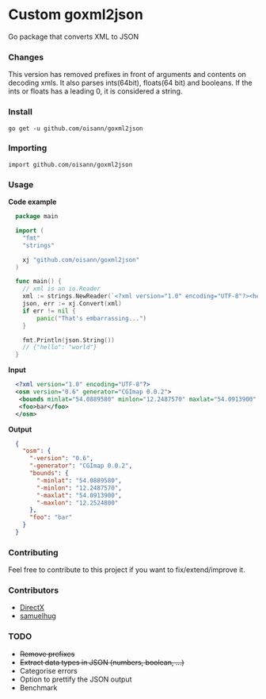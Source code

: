 # Custom goxml2json

Go package that converts XML to JSON


### Changes

This version has removed prefixes in front of arguments and contents on decoding xmls.
It also parses ints(64bit), floats(64 bit) and booleans. If the ints or floats has a leading 0, it is considered a string.


### Install

    go get -u github.com/oisann/goxml2json

### Importing

    import github.com/oisann/goxml2json

### Usage

**Code example**

```go
  package main

  import (
  	"fmt"
  	"strings"

  	xj "github.com/oisann/goxml2json"
  )

  func main() {
  	// xml is an io.Reader
  	xml := strings.NewReader(`<?xml version="1.0" encoding="UTF-8"?><hello>world</hello>`)
  	json, err := xj.Convert(xml)
  	if err != nil {
  		panic("That's embarrassing...")
  	}

  	fmt.Println(json.String())
  	// {"hello": "world"}
  }

```

**Input**

```xml
  <?xml version="1.0" encoding="UTF-8"?>
  <osm version="0.6" generator="CGImap 0.0.2">
   <bounds minlat="54.0889580" minlon="12.2487570" maxlat="54.0913900" maxlon="12.2524800"/>
   <foo>bar</foo>
  </osm>
```

**Output**

```json
  {
    "osm": {
      "-version": "0.6",
      "-generator": "CGImap 0.0.2",
      "bounds": {
        "-minlat": "54.0889580",
        "-minlon": "12.2487570",
        "-maxlat": "54.0913900",
        "-maxlon": "12.2524800"
      },
      "foo": "bar"
    }
  }
```

### Contributing
Feel free to contribute to this project if you want to fix/extend/improve it.

### Contributors

  - [DirectX](https://github.com/directx)
  - [samuelhug](https://github.com/samuelhug)

### TODO
   * ~~Remove prefixes~~
   * ~~Extract data types in JSON (numbers, boolean, ...)~~
   * Categorise errors
   * Option to prettify the JSON output
   * Benchmark
